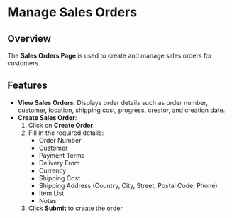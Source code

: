 # Manage Sales Orders

## Overview
The **Sales Orders Page** is used to create and manage sales orders for customers.

## Features
- **View Sales Orders**: Displays order details such as order number, customer, location, shipping cost, progress, creator, and creation date.
- **Create Sales Order**:
  1. Click on **Create Order**.
  2. Fill in the required details:
     - Order Number
     - Customer
     - Payment Terms
     - Delivery From
     - Currency
     - Shipping Cost
     - Shipping Address (Country, City, Street, Postal Code, Phone)
     - Item List
     - Notes
  3. Click **Submit** to create the order.

